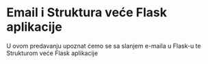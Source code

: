 # Email i Struktura veće Flask aplikacije

U ovom predavanju upoznat ćemo se sa slanjem e-maila u Flask-u te Strukturom veće Flask aplikacije
